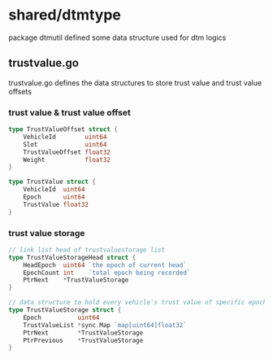 # shared/dtmtype

package dtmutil defined some data structure used for dtm logics

## trustvalue.go
trustvalue.go  defines the data structures to store trust value and trust value offsets

### trust value & trust value offset

```go
type TrustValueOffset struct {
	VehicleId        uint64
	Slot             uint64
	TrustValueOffset float32
	Weight           float32
}

type TrustValue struct {
	VehicleId  uint64
	Epoch      uint64
	TrustValue float32
}
```

### trust value storage

```go
// link list head of trustvaluestorage list
type TrustValueStorageHead struct {
	HeadEpoch  uint64 `the epoch of current head`
	EpochCount int    `total epoch being recorded`
	PtrNext    *TrustValueStorage
}

// data structure to hold every vehicle's trust value of specific epoch
type TrustValueStorage struct {
	Epoch          uint64
	TrustValueList *sync.Map `map[uint64]float32`
	PtrNext        *TrustValueStorage
	PtrPrevious    *TrustValueStorage
}
```

